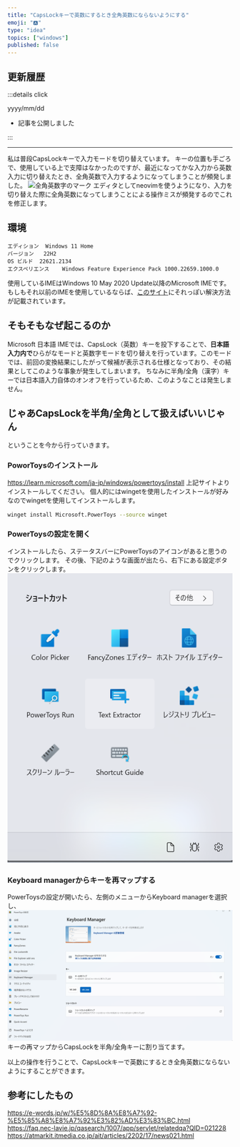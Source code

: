 ```yaml
---
title: "CapsLockキーで英数にするとき全角英数にならないようにする"
emoji: "🅰️"
type: "idea"
topics: ["windows"]
published: false
---
```


## 更新履歴

:::details click

yyyy/mm/dd
- 記事を公開しました

:::

---

私は普段CapsLockキーで入力モードを切り替えています。
キーの位置も手ごろで、使用している上で支障はなかったのですが、最近になってかな入力から英数入力に切り替えたとき、全角英数で入力するようになってしまうことが頻発しました。
![全角英数字のマーク](https://storage.googleapis.com/zenn-user-upload/4d1d00078a87-20230810.png)
エディタとしてneovimを使うようになり、入力を切り替えた際に全角英数になってしまうことによる操作ミスが頻発するのでこれを修正します。

## 環境

```
エディション	Windows 11 Home
バージョン	22H2
OS ビルド	22621.2134
エクスペリエンス	Windows Feature Experience Pack 1000.22659.1000.0
```
使用しているIMEはWindows 10 May 2020 Update以降のMicrosoft IMEです。
もしもそれ以前のIMEを使用しているならば、[このサイト](https://faq.nec-lavie.jp/qasearch/1007/app/servlet/relatedqa?QID=021228)にそれっぽい解決方法が記載されています。

## そもそもなぜ起こるのか

Microsoft 日本語 IMEでは、CapsLock（英数）キーを投下することで、**日本語入力内で**ひらがなモードと英数字モードを切り替えを行っています。このモードでは、前回の変換結果にしたがって候補が表示される仕様となっており、その結果としてこのような事象が発生してしまいます。
ちなみに半角/全角（漢字）キーでは日本語入力自体のオンオフを行っているため、このようなことは発生しません。

## じゃあCapsLockを半角/全角として扱えばいいじゃん

ということを今から行っていきます。

### PoworToysのインストール

https://learn.microsoft.com/ja-jp/windows/powertoys/install
上記サイトよりインストールしてください。
個人的にはwingetを使用したインストールが好みなのでwingetを使用してインストールします。
```bash
winget install Microsoft.PowerToys --source winget
```

### PowerToysの設定を開く

インストールしたら、ステータスバーにPowerToysのアイコンがあると思うのでクリックします。
その後、下記のような画面が出たら、右下にある設定ボタンをクリックします。
![PowerToysのショートカット](/images/prevent_full-width_characters/image1.png)

### Keyboard managerからキーを再マップする

PowerToysの設定が開いたら、左側のメニューからKeyboard managerを選択し、
![Ketboard managerを開いた画面](/images/prevent_full-width_characters/image2.png)
キーの再マップからCapsLockを半角/全角キーに割り当てます。

以上の操作を行うことで、CapsLockキーで英数にするとき全角英数にならないようにすることができます。

## 参考にしたもの

https://e-words.jp/w/%E5%8D%8A%E8%A7%92-%E5%85%A8%E8%A7%92%E3%82%AD%E3%83%BC.html
https://faq.nec-lavie.jp/qasearch/1007/app/servlet/relatedqa?QID=021228
https://atmarkit.itmedia.co.jp/ait/articles/2202/17/news021.html
